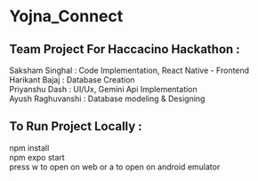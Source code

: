 # Yojna_Connect

<h2>Team Project For Haccacino Hackathon : </h2>
Saksham Singhal : Code Implementation, React Native - Frontend 
<br>
Harikant Bajaj : Database Creation
<br>
Priyanshu Dash : UI/Ux, Gemini Api Implementation
<br>
Ayush Raghuvanshi : Database modeling & Designing 


<h2>To Run Project Locally :</h2>
npm install
<br>
npm expo start
<br>
press w to open on web
or a to open on android emulator
